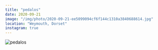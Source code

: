 ```yaml
---
title: "pedalos"
date: 2020-09-21
image: "/img/photo/2020-09-21-ee5099094cf6f144c1310a3840688614.jpg"
location: "Weymouth, Dorset"
instagram: true
---
```


![pedalos](/img/photo/2020-09-21-ee5099094cf6f144c1310a3840688614.jpg)
